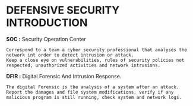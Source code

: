 # DEFENSIVE SECURITY INTRODUCTION 


**SOC :** Security Operation Center

    Correspond to a team a cyber security professional that analyses the network int order to detect intrusion or attack.
    Keep a close eye on vulnerabilities, rules of security policies not respected, unauthorized activities and network intrusions.

**DFIR :** Digital Forensic And Intrusion Response.

    The digital Forensic is the analysis of a system after an attack. Report the damages and file system modifications, verify if any malicious program is still running, check system and network logs.